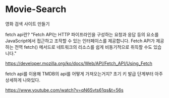 # Movie-Search
영화 검색 사이트 만들기


fetch api란? 
"Fetch API는 HTTP 파이프라인을 구성하는 요청과 응답 등의 요소를 JavaScript에서 접근하고 조작할 수 있는 인터페이스를 제공합니다. Fetch API가 제공하는 전역 fetch() 메서드로 네트워크의 리소스를 쉽게 비동기적으로 취득할 수도 있습니다."

https://developer.mozilla.org/ko/docs/Web/API/Fetch_API/Using_Fetch

fetch api를 이용해 TMDB의 api를 어떻게 가져오는거지?
초기 키 발급 단계부터 아주 상세하게 나와있다.

https://www.youtube.com/watch?v=qN6Svts61qs&t=56s




